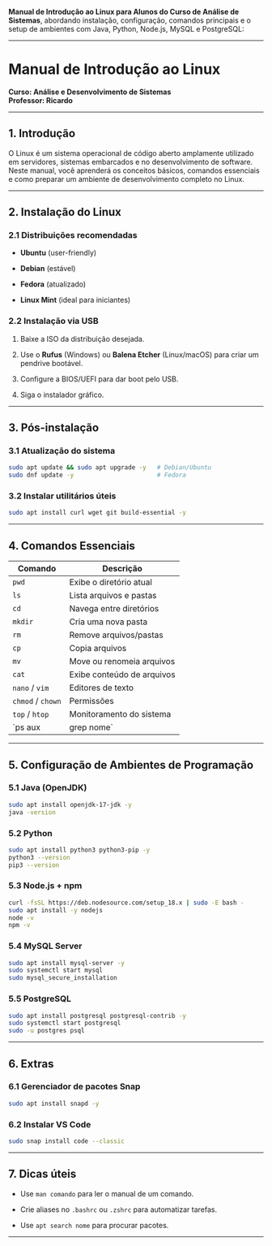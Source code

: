 **Manual de Introdução ao Linux para Alunos do Curso de Análise de Sistemas**, abordando instalação, configuração, comandos principais e o setup de ambientes com Java, Python, Node.js, MySQL e PostgreSQL:

---

# Manual de Introdução ao Linux

**Curso: Análise e Desenvolvimento de Sistemas**  
**Professor: Ricardo**

---

## 1. Introdução

O Linux é um sistema operacional de código aberto amplamente utilizado em servidores, sistemas embarcados e no desenvolvimento de software. Neste manual, você aprenderá os conceitos básicos, comandos essenciais e como preparar um ambiente de desenvolvimento completo no Linux.

---

## 2. Instalação do Linux

### 2.1 Distribuições recomendadas

- **Ubuntu** (user-friendly)
    
- **Debian** (estável)
    
- **Fedora** (atualizado)
    
- **Linux Mint** (ideal para iniciantes)
    

### 2.2 Instalação via USB

1. Baixe a ISO da distribuição desejada.
    
2. Use o **Rufus** (Windows) ou **Balena Etcher** (Linux/macOS) para criar um pendrive bootável.
    
3. Configure a BIOS/UEFI para dar boot pelo USB.
    
4. Siga o instalador gráfico.
    

---

## 3. Pós-instalação

### 3.1 Atualização do sistema

```bash
sudo apt update && sudo apt upgrade -y   # Debian/Ubuntu
sudo dnf update -y                       # Fedora
```

### 3.2 Instalar utilitários úteis

```bash
sudo apt install curl wget git build-essential -y
```

---

## 4. Comandos Essenciais

|Comando|Descrição|
|---|---|
|`pwd`|Exibe o diretório atual|
|`ls`|Lista arquivos e pastas|
|`cd`|Navega entre diretórios|
|`mkdir`|Cria uma nova pasta|
|`rm`|Remove arquivos/pastas|
|`cp`|Copia arquivos|
|`mv`|Move ou renomeia arquivos|
|`cat`|Exibe conteúdo de arquivos|
|`nano` / `vim`|Editores de texto|
|`chmod` / `chown`|Permissões|
|`top` / `htop`|Monitoramento do sistema|
|`ps aux|grep nome`|

---

## 5. Configuração de Ambientes de Programação

### 5.1 Java (OpenJDK)

```bash
sudo apt install openjdk-17-jdk -y
java -version
```

### 5.2 Python

```bash
sudo apt install python3 python3-pip -y
python3 --version
pip3 --version
```

### 5.3 Node.js + npm

```bash
curl -fsSL https://deb.nodesource.com/setup_18.x | sudo -E bash -
sudo apt install -y nodejs
node -v
npm -v
```

### 5.4 MySQL Server

```bash
sudo apt install mysql-server -y
sudo systemctl start mysql
sudo mysql_secure_installation
```

### 5.5 PostgreSQL

```bash
sudo apt install postgresql postgresql-contrib -y
sudo systemctl start postgresql
sudo -u postgres psql
```

---

## 6. Extras

### 6.1 Gerenciador de pacotes Snap

```bash
sudo apt install snapd -y
```

### 6.2 Instalar VS Code

```bash
sudo snap install code --classic
```

---

## 7. Dicas úteis

- Use `man comando` para ler o manual de um comando.
    
- Crie aliases no `.bashrc` ou `.zshrc` para automatizar tarefas.
    
- Use `apt search nome` para procurar pacotes.
    

---
